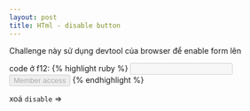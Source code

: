 ```yaml
---
layout: post
title: HTml - disable button
---
```


Challenge này sử dụng devtool của browser để enable form lên

code ở f12:
{% highlight ruby %}
<input disabled type="text" name="auth-login" value="" />
<input disabled type="submit" value="Member access" name="authbutton" />
{% endhighlight %}

xoá `disable` => 
